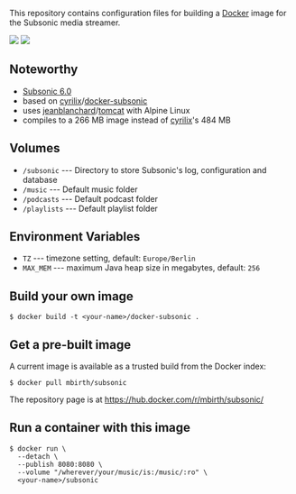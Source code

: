This repository contains configuration files for building a 
[Docker](https://docker.com/) image for the Subsonic media streamer.

[![](https://imagelayers.io/badge/mbirth/subsonic:latest.svg)](https://imagelayers.io/?images=mbirth/subsonic:latest 'Get your own badge on imagelayers.io')
[![](https://images.microbadger.com/badges/image/mbirth/subsonic.svg)](http://microbadger.com/#/images/mbirth/subsonic "Get your own image badge on microbadger.com")


Noteworthy
----------

* [Subsonic 6.0](http://www.subsonic.org/)
* based on [cyrilix](https://github.com/cyrilix)/[docker-subsonic](https://github.com/cyrilix/docker-subsonic)
* uses [jeanblanchard](https://github.com/jeanblanchard)/[tomcat](https://hub.docker.com/r/jeanblanchard/tomcat/) with Alpine Linux
* compiles to a 266 MB image instead of [cyrilix](https://hub.docker.com/r/cyrilix/subsonic/)'s 484 MB


Volumes
-------

* `/subsonic` --- Directory to store Subsonic's log, configuration and database
* `/music` --- Default music folder
* `/podcasts` --- Default podcast folder
* `/playlists` --- Default playlist folder


Environment Variables
---------------------

* `TZ` --- timezone setting, default: `Europe/Berlin`
* `MAX_MEM` --- maximum Java heap size in megabytes, default: `256`


Build your own image
--------------------

```shell
$ docker build -t <your-name>/docker-subsonic .
```


Get a pre-built image
---------------------

A current image is available as a trusted build from the Docker index:

```shell
$ docker pull mbirth/subsonic
```

The repository page is at
https://hub.docker.com/r/mbirth/subsonic/


Run a container with this image
-------------------------------

```shell
$ docker run \
  --detach \
  --publish 8080:8080 \
  --volume "/wherever/your/music/is:/music/:ro" \
  <your-name>/subsonic

```
